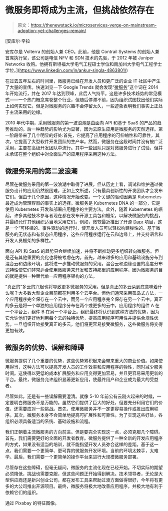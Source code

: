 # 微服务即将成为主流，但挑战依然存在

> 原文：<https://thenewstack.io/microservices-verge-on-mainstream-adoption-yet-challenges-remain/>

[](https://www.linkedin.com/in/ankur-singla-4863801/)

 [安库尔·辛拉

安库尔是 Volterra 的创始人兼 CEO。此前，他是 Contrail Systems 的创始人兼首席执行官，该公司是电信 NFV 和 SDN 技术的先驱，于 2012 年被 Juniper Networks 收购。他拥有斯坦福大学电气工程硕士学位和南加州大学电气工程学士学位。](https://www.linkedin.com/in/ankur-singla-4863801/) [](https://www.linkedin.com/in/ankur-singla-4863801/)

在过去五年左右的时间里，微服务已经在开发人员和更广泛的企业 IT 社区中产生了大量的宣传。快速浏览一下 Google Trends 就会发现“[微服务](https://thenewstack.io/category/microservices/)”这个词在 2014 年开始流行，并在 2017 年达到顶峰，此后人气持平。这是许多技术趋势的常见模式——一个热门概念席卷整个行业，但随后停滞不前，因为组织试图找出他们实际上如何实现它。但是对微服务的兴趣不会停留太久，一些迹象表明我们事实上正处于主流采用的边缘。

2010 年代中期，采用微服务的第一波浪潮是由面向 API 和基于 SaaS 的产品的趋势推动的。后一种趋势的影响尤为显著，因为云原生应用是微服务的天然选择。第一阶段带来了几个明显的好处:首先，它提高了应用程序的可伸缩性和可靠性，其次，它提高了大型软件开发团队的生产率。然而，微服务在这段时间并没有被广泛采用，主要在高级开发团队中流行。其中一些团队只是对微服务进行了试验，但并未承诺在整个组织中对全面生产的应用程序采用这种方法。

## 微服务采用的第二波浪潮

尽管在微服务采用的第一波浪潮中取得了进展，但从历史上看，调试和维护通过微服务设计的应用仍然很困难，正如上文所述，只有最具创新性的开发团队才会发布它们。但由于几个原因，这种情况开始改变。一个关键的驱动因素是 Kubernetes 最近成为管理容器的事实上的选择。微服务是 Kubernetes DNA 的一部分，它是使用 Kubernetes 开发和部署应用程序的主要方法。此外，随着 Kubernetes 的崛起，许多其他技术参与者现在都在发布开源工具包和框架，以解决微服务的挑战，并最终允许其他组织适当地采用它们。例如，微软最近推出了开源 [Dapr](https://dapr.io/) 项目，这是一个“可移植的、事件驱动的运行时，使开发人员可以轻松构建弹性的、基于微服务的无状态和有状态应用程序，这些应用程序运行在云和边缘上，并支持语言和开发人员框架的多样性。”

面向 API 和 SaaS 的趋势只会继续加速，并将不断推动更多组织转向微服务。但是还有其他重要的变化也将被考虑在内。首先，越来越多的应用和基础设施分布到混合云和边缘环境，这将进一步推动微服务的采用。混合云和边缘设置的高度分布式特性使它们非常适合使用微服务来开发和支持那里的应用程序，因为微服务的目的就是提供一种替代单一应用程序架构的方法。

“真正的”多云的兴起也将导致更多微服务的采用。但是真正的多云朵到底意味着什么呢？大多数大型企业目前都在利用多个云平台。但他们通常采用孤岛式方法，一个应用程序完全保存在一个云中，而另一个应用程序完全保存在另一个云中。真正的多云是将一个单独的应用程序分布在两个或更多的云中，应用程序的组件 A 在一个平台上，组件 B 在另一个平台上。组织最终将认识到这种方法的优势，因为它允许他们更好地利用每个云的独特优势，提高应用程序可用性并提供合规性优势。一旦组织开始接受真正的多云，他们将更容易接受微服务，这些微服务将变得更加有效。

## 微服务的优势、误解和障碍

微服务提供了几个重要的优势，这些优势累积起来会带来重大的商业价值。如果使用得当，这种方法可以提高开发人员的工作效率和应用程序的弹性，同时减少服务时间。这使得以更低的成本扩展服务和应用变得更加容易，并且更容易采用更新的平台。最终，微服务允许组织显著更新应用，使最终用户和企业成为最大的受益者。

尽管如此，还是有一些误解需要澄清。就像 5-10 年前公有云刚火起来的时候，一定要明白微服务不是万能的。虽然它们提供了巨大的好处，但要充分利用它们的价值，还需要应对一些挑战。首先，使用微服务并不一定更容易操作或推出应用程序。其次，微服务本身不会简单地提高可扩展性和可靠性。为了实现这些好处，各组织必须具备适当的系统、基础设施和流程。

我们正朝着主流微服务的方向前进。但是要完全实现这一点，必须克服几个障碍。首先，我们需要更好的全面的开发者教育。微服务提供了一种全新的开发应用程序的方式，如果没有适当的培训，就不能指望开发人员弥合这样的差距。基于这一点，我们需要一个更简单、更可靠的微服务开发环境。当前的环境太棘手，太难学。最后，我们需要一个更简单的操作平台来进行大规模微服务部署。

尽管存在这些障碍，但毫无疑问，微服务的主流化现在已经开始。不切实际的期望必须降低，挑战也需要克服，但这些问题正开始得到解决。技术领导者，无论是大型供应商还是新兴创业公司，都在发布工具来帮助过渡方面做得很好，今年将有更多的大公司推出开源项目。最终，微服务将极大地改善应用程序，并极大地有利于依赖它们的组织。

通过 Pixabay 的特征图像。

<svg xmlns:xlink="http://www.w3.org/1999/xlink" viewBox="0 0 68 31" version="1.1"><title>Group</title> <desc>Created with Sketch.</desc></svg>